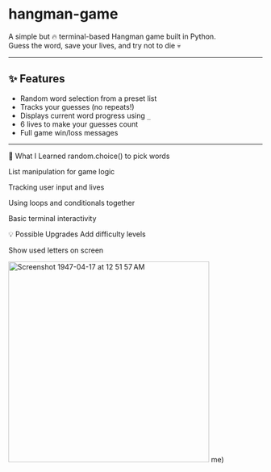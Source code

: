 # hangman-game

A simple but 🔥 terminal-based Hangman game built in Python.  
Guess the word, save your lives, and try not to die 💀

---

## ✨ Features

- Random word selection from a preset list
- Tracks your guesses (no repeats!)
- Displays current word progress using `_`
- 6 lives to make your guesses count
- Full game win/loss messages

---

🧠 What I Learned
random.choice() to pick words

List manipulation for game logic

Tracking user input and lives

Using loops and conditionals together

Basic terminal interactivity

💡 Possible Upgrades
 Add difficulty levels

 Show used letters on screen

<img width="398" alt="Screenshot 1947-04-17 at 12 51 57 AM" src="https://github.com/user-attachments/assets/ed16a46a-c4ab-4ab3-9528-9ab9aa5b493b" />
me)
